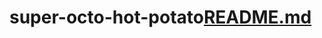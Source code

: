 # super-octo-hot-potato[README.md](https://github.com/bezhan2009/super-octo-hot-potato/files/14071516/README.md)
